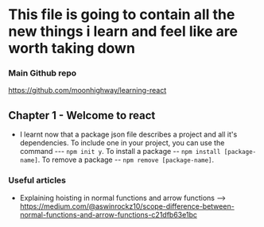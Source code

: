 # This file is going to contain all the new things i learn and feel like are worth taking down

### Main Github repo 
https://github.com/moonhighway/learning-react   

## Chapter 1 - Welcome to react

- I learnt now that a package json file describes a project and all it's dependencies. To include one in your project, you can use the command --- `npm init y`. 
    To install a package -- `npm install [package-name]`.
    To remove a package -- `npm remove [package-name]`.

### Useful articles 
- Explaining hoisting in normal functions and arrow functions --> https://medium.com/@aswinrockz10/scope-difference-between-normal-functions-and-arrow-functions-c21dfb63e1bc